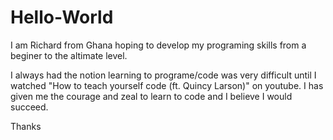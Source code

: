 # Hello-World

I am Richard from Ghana hoping to develop my programing skills from a beginer to the altimate level.

I always had the notion learning to programe/code was very difficult until I watched "How to teach yourself code (ft. Quincy Larson)" on youtube.
I has given me the courage and zeal to learn to code and I believe I would succeed.


Thanks
